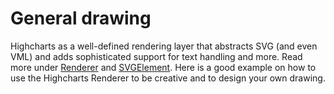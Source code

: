 # General drawing
Highcharts as a well-defined rendering layer that abstracts SVG (and even VML) and adds sophisticated support for text handling and more. Read more under [Renderer](http://api.highcharts.com/highcharts/Renderer) and [SVGElement](http://api.highcharts.com/highcharts/Element).
Here is a good example on how to use the Highcharts Renderer to be creative and to design your own drawing.
